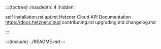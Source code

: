 :::{toctree}
:maxdepth: 4
:hidden:

self
installation.rst
api.rst
Hetzner Cloud API Documentation <https://docs.hetzner.cloud>
contributing.rst
upgrading.md
changelog.md

:::

:::{include} ../README.md
:::
